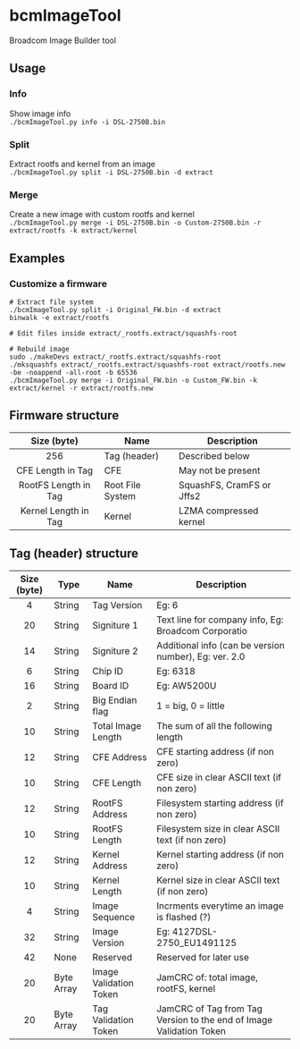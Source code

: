 # bcmImageTool
Broadcom Image Builder tool

## Usage
### Info  
Show image info    
`./bcmImageTool.py info -i DSL-2750B.bin`

### Split  
Extract rootfs and kernel from an image     
`./bcmImageTool.py split -i DSL-2750B.bin -d extract`

### Merge
Create a new image with custom rootfs and kernel     
`./bcmImageTool.py merge -i DSL-2750B.bin -o Custom-2750B.bin -r extract/rootfs -k extract/kernel`

## Examples
### Customize a firmware
```
# Extract file system
./bcmImageTool.py split -i Original_FW.bin -d extract
binwalk -e extract/rootfs

# Edit files inside extract/_rootfs.extract/squashfs-root

# Rebuild image
sudo ./makeDevs extract/_rootfs.extract/squashfs-root
./mksquashfs extract/_rootfs.extract/squashfs-root extract/rootfs.new -be -noappend -all-root -b 65536
./bcmImageTool.py merge -i Original_FW.bin -o Custom_FW.bin -k extract/kernel -r extract/rootfs.new
```

## Firmware structure
| Size (byte)  | Name | Description |
| :----------: | ---- | ------- |
| 256 | Tag (header) | Described below |
| CFE Length in Tag | CFE | May not be present |
| RootFS Length in Tag | Root File System | SquashFS, CramFS or Jffs2 |
| Kernel Length in Tag | Kernel | LZMA compressed kernel |

## Tag (header) structure
| Size (byte)  | Type | Name | Description |
| :----------: | ---- | ---- | ------- |
|  4 | String | Tag Version | Eg: 6 |
| 20 | String | Signiture 1 | Text line for company info, Eg: Broadcom Corporatio |
| 14 | String | Signiture 2 | Additional info (can be version number), Eg: ver. 2.0 |
|  6 | String | Chip ID | Eg: 6318 |
| 16 | String | Board ID | Eg: AW5200U |
|  2 | String | Big Endian flag | 1 = big, 0 = little |
| 10 | String | Total Image Length | The sum of all the following length |
| 12 | String | CFE Address | CFE starting address (if non zero) |
| 10 | String | CFE Length | CFE size in clear ASCII text (if non zero) |
| 12 | String | RootFS Address | Filesystem starting address (if non zero) |
| 10 | String | RootFS Length | Filesystem size in clear ASCII text (if non zero) |
| 12 | String | Kernel Address | Kernel starting address (if non zero) |
| 10 | String | Kernel Length | Kernel size in clear ASCII text (if non zero) |
|  4 | String | Image Sequence | Incrments everytime an image is flashed (?) |
| 32 | String | Image Version | Eg: 4127DSL-2750_EU1491125 |
| 42 | None | Reserved | Reserved for later use |
| 20 | Byte Array | Image Validation Token | JamCRC of: total image, rootFS, kernel |
| 20 | Byte Array | Tag Validation Token | JamCRC of Tag from Tag Version to the end of Image Validation Token |
